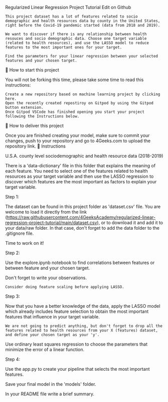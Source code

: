 Regularized Linear Regression Project Tutorial
Edit on Github

    This project dataset has a lot of features related to socio demographic and health resources data by county in the United States, right before the Covid-19 pandemic started (data from 2018 and 2019).

    We want to discover if there is any relationship between health resouces and socio demographic data. Choose one target variable (related to health resources), and use the LASSO model to reduce features to the most important ones for your target.

    Find the parameters for your linear regression between your selected features and your chosen target.

🌱 How to start this project

You will not be forking this time, please take some time to read this instructions:

    Create a new repository based on machine learning project by clicking here.
    Open the recently created repostiroy on Gitpod by using the Gitpod button extension.
    Once Gitpod VSCode has finished opening you start your project following the Instructions below.

🚛 How to deliver this project

Once you are finished creating your model, make sure to commit your changes, push to your repository and go to 4Geeks.com to upload the repository link.
📝 Instructions

U.S.A. county level sociodemographic and health resource data (2018-2019)

There is a 'data-dictionary' file in this folder that explains the meaning of each feature. You need to select one of the features related to health resources as your target variable and then use the LASSO regression to discover which features are the most important as factors to explain your target variable.

Step 1:

The dataset can be found in this project folder as 'dataset.csv' file. You are welcome to load it directly from the link (https://raw.githubusercontent.com/4GeeksAcademy/regularized-linear-regression-project-tutorial/main/dataset.csv), or to download it and add it to your data/raw folder. In that case, don't forget to add the data folder to the .gitignore file.

Time to work on it!

Step 2:

Use the explore.ipynb notebook to find correlations between features or between feature and your chosen target.

Don't forget to write your observations.

    Consider doing feature scaling before applying LASSO.

Step 3:

Now that you have a better knowledge of the data, apply the LASSO model which already includes feature selection to obtain the most important features that influence in your target variable.

    We are not going to predict anything, but don't forget to drop all the features related to health resources from your X (features) dataset, and define your chosen target as your 'y'.

Use ordinary least squares regression to choose the parameters that minimize the error of a linear function.

Step 4:

Use the app.py to create your pipeline that selects the most important features.

Save your final model in the 'models' folder.

In your README file write a brief summary.